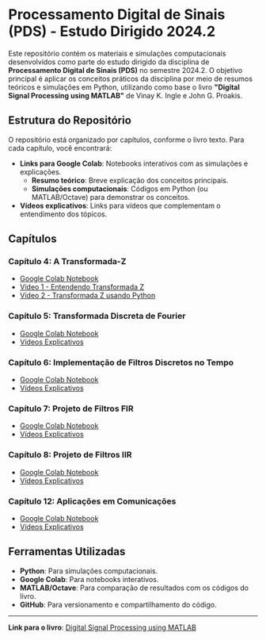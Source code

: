 # Processamento Digital de Sinais (PDS) - Estudo Dirigido 2024.2

Este repositório contém os materiais e simulações computacionais desenvolvidos como parte do estudo dirigido da disciplina de **Processamento Digital de Sinais (PDS)** no semestre 2024.2. O objetivo principal é aplicar os conceitos práticos da disciplina por meio de resumos teóricos e simulações em Python, utilizando como base o livro **"Digital Signal Processing using MATLAB"** de Vinay K. Ingle e John G. Proakis.

## Estrutura do Repositório

O repositório está organizado por capítulos, conforme o livro texto. Para cada capítulo, você encontrará:
- **Links para Google Colab**: Notebooks interativos com as simulações e explicações.
  - **Resumo teórico**: Breve explicação dos conceitos principais.
  - **Simulações computacionais**: Códigos em Python (ou MATLAB/Octave) para demonstrar os conceitos.
- **Vídeos explicativos**: Links para vídeos que complementam o entendimento dos tópicos.

## Capítulos

### Capítulo 4: A Transformada-Z
- [Google Colab Notebook](https://colab.research.google.com/drive/1TvGAdaGFgLOv4qw7b5m0T02-twMrBAPe?usp=sharing)
- [Vídeo 1 - Entendendo Transformada Z](https://www.youtube.com/watch?v=XJRW6jamUHk)
- [Vídeo 2 - Transformada Z usando Python](https://www.youtube.com/watch?v=T11H-kOq1Y4)

### Capítulo 5: Transformada Discreta de Fourier
- [Google Colab Notebook](#)
- [Vídeos Explicativos](#)

### Capítulo 6: Implementação de Filtros Discretos no Tempo
- [Google Colab Notebook](#)
- [Vídeos Explicativos](#)

### Capítulo 7: Projeto de Filtros FIR
- [Google Colab Notebook](#)
- [Vídeos Explicativos](#)

### Capítulo 8: Projeto de Filtros IIR
- [Google Colab Notebook](#)
- [Vídeos Explicativos](#)

### Capítulo 12: Aplicações em Comunicações
- [Google Colab Notebook](#)
- [Vídeos Explicativos](#)

## Ferramentas Utilizadas
- **Python**: Para simulações computacionais.
- **Google Colab**: Para notebooks interativos.
- **MATLAB/Octave**: Para comparação de resultados com os códigos do livro.
- **GitHub**: Para versionamento e compartilhamento do código.

---

**Link para o livro**: [Digital Signal Processing using MATLAB](https://research.iaun.ac.ir/pd/naghsh/pdfs/UploadFile_6417.pdf)
